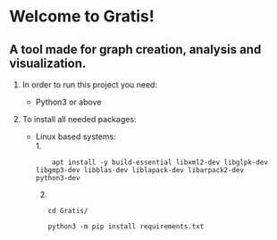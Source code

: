 # Welcome to Gratis!

## A tool made for graph creation, analysis and visualization.


1. In order to run this project you need:
    * Python3 or above

2. To install all needed packages:
    - Linux based systems:  
        1.
        ```
            apt install -y build-essential libxml2-dev libglpk-dev libgmp3-dev libblas-dev liblapack-dev libarpack2-dev       python3-dev
        ```
        2.
        ```  
           cd Gratis/
        ```  
        ```
           python3 -m pip install requirements.txt
        ```
